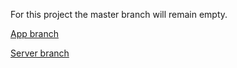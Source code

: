 For this project the master branch will remain empty.

[App branch](https://github.com/MonJamp/ProShift/tree/app)

[Server branch](https://github.com/MonJamp/ProShift/tree/server)
